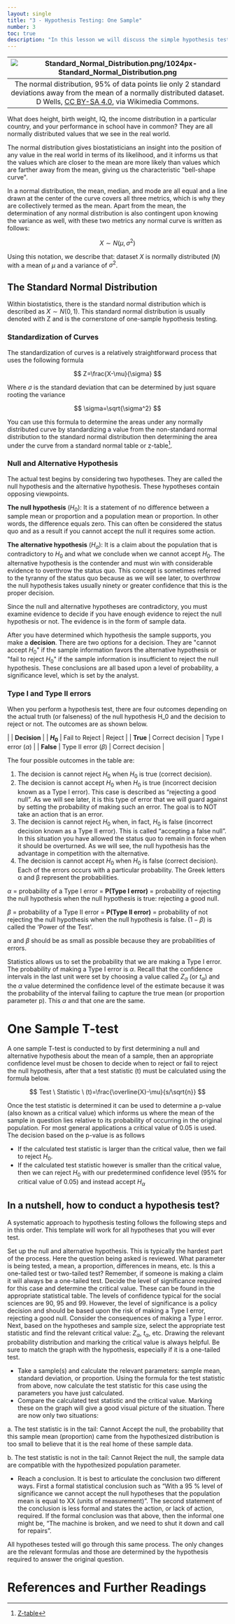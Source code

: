 ```yaml
---
layout: single
title: "3 - Hypothesis Testing: One Sample"
number: 3
toc: true
description: "In this lesson we will discuss the simple hypothesis test for single samples. And so to the readers, be ready; the normal distribution, the T-test, and the p value will make their debut onto the stage."
---
```


| ![Standard_Normal_Distribution.png/1024px-Standard_Normal_Distribution.png](https://upload.wikimedia.org/wikipedia/commons/thumb/4/44/Standard_Normal_Distribution.png/1024px-Standard_Normal_Distribution.png) |
| :--: |
| The normal distribution, 95% of data points lie only 2 standard deviations away from the mean of a normally distributed dataset. D Wells, [CC BY-SA 4.0](https://creativecommons.org/licenses/by-sa/4.0), via Wikimedia Commons. |

What does height, birth weight, IQ, the income distribution in a particular country, and your performance in school have in common? They are all normally distributed values that we see in the real world.

The normal distribution gives biostatisticians an insight into the position of any value in the real world in terms of its likelihood, and it informs us that the values which are closer to the mean are more likely than values which are farther away from the mean, giving us the characteristic "bell-shape curve".

In a normal distribution, the mean, median, and mode are all equal and a line drawn at the center of the curve covers all three metrics, which is why they are collectively termed as the mean. Apart from the mean, the determination of any normal distribution is also contingent upon knowing the variance as well, with these two metrics any normal curve is written as follows:

$$X\sim N(\mu,\sigma^2)$$

Using this notation, we describe that: dataset $X$ is normally distributed ($N$) with a mean of $\mu$ and a variance of $\sigma^2$.

## The Standard Normal Distribution
Within biostatistics, there is the standard normal distribution which is described as $X\sim N(0,1)$. This standard normal distribution is usually denoted with Z and is the cornerstone of one-sample hypothesis testing.

### Standardization of Curves
The standardization of curves is a relatively straightforward process that uses the following formula

$$ Z=\frac{X-\mu}{\sigma} $$

Where $\sigma$ is the standard deviation that can be determined by just square rooting the variance

$$ \sigma=\sqrt{\sigma^2} $$

You can use this formula to determine the areas under any normally distributed curve by standardizing a value from the non-standard normal distribution to the standard normal distribution then determining the area under the curve from a standard normal table or z-table[^1].

### Null and Alternative Hypothesis
The actual test begins by considering two hypotheses. They are called the null hypothesis and the alternative hypothesis. These hypotheses contain opposing viewpoints.

**The null hypothesis** ($H_0$): It is a statement of no difference between a sample mean or proportion and a population mean or proportion. In other words, the difference equals zero. This can often be considered the status quo and as a result if you cannot accept the null it requires some action.

**The alternative hypothesis** ($H_a$): It is a claim about the population that is contradictory to $H_0$ and what we conclude when we cannot accept $H_0$. The alternative hypothesis is the contender and must win with considerable evidence to overthrow the status quo. This concept is sometimes referred to the tyranny of the status quo because as we will see later, to overthrow the null hypothesis takes usually ninety or greater confidence that this is the proper decision.

Since the null and alternative hypotheses are contradictory, you must examine evidence to decide if you have enough evidence to reject the null hypothesis or not. The evidence is in the form of sample data.

After you have determined which hypothesis the sample supports, you make a **decision**. There are two options for a decision. They are "cannot accept $H_0$" if the sample information favors the alternative hypothesis or "fail to reject $H_0$" if the sample information is insufficient to reject the null hypothesis. These conclusions are all based upon a level of probability, a significance level, which is set by the analyst.

### Type I and Type II errors

When you perform a hypothesis test, there are four outcomes depending on the actual truth (or falseness) of the null hypothesis H_0 and the decision to reject or not. The outcomes are as shown below.

|             | **Decision**                                      |
| **${H_0}$** | Fail to Reject          | Reject                  |
| **True**    | Correct decision        | Type I error ($\alpha$) |
| **False**   | Type II error ($\beta$) | Correct decision        |

The four possible outcomes in the table are:

1. The decision is cannot reject $H_0$ when $H_0$ is true (correct decision).
2. The decision is cannot accept $H_0$ when $H_0$ is true (incorrect decision known as a Type I error). This case is described as “rejecting a good null”. As we will see later, it is this type of error that we will guard against by setting the probability of making such an error. The goal is to NOT take an action that is an error.
3. The decision is cannot reject $H_0$ when, in fact, $H_0$ is false (incorrect decision known as a Type II error). This is called “accepting a false null”. In this situation you have allowed the status quo to remain in force when it should be overturned. As we will see, the null hypothesis has the advantage in competition with the alternative.
4. The decision is cannot accept $H_0$ when $H_0$ is false (correct decision).
Each of the errors occurs with a particular probability. The Greek letters α and β represent the probabilities.

$\alpha$ = probability of a Type I error = **P(Type I error)** = probability of rejecting the null hypothesis when the null hypothesis is true: rejecting a good null.

$\beta$ = probability of a Type II error = **P(Type II error)** = probability of not rejecting the null hypothesis when the null hypothesis is false. ($1 − \beta$) is called the 'Power of the Test'.

$\alpha$ and $\beta$ should be as small as possible because they are probabilities of errors.

Statistics allows us to set the probability that we are making a Type  I error.  The probability of making a Type  I error is $\alpha$. Recall that the confidence intervals in the last unit were set by choosing a value called $Z_\alpha$ (or $t_\alpha$) and the $\alpha$ value determined the confidence level of the estimate because it was the probability of the interval failing to capture the true mean (or proportion parameter p). This $\alpha$ and that one are the same.

# One Sample T-test
A one sample T-test is conducted to by first determining a null and alternative hypothesis about the mean of a sample, then an appropriate confidence level must be chosen to decide when to reject or fail to reject the null hypothesis, after that a test statistic (t) must be calculated using the formula below.

$$ Test \ Statistic \ (t)=\frac{\overline{X}-\mu}{s/\sqrt{n}} $$

Once the test statistic is determined it can be used to determine a p-value (also known as a critical value) which informs us where the mean of the sample in question lies relative to its probability of occurring in the original population. For most general applications a critical value of 0.05 is used. The decision based on the p-value is as follows

- If the calculated test statistic is larger than the critical value, then we fail to reject $H_0$.
- If the calculated test statistic however is smaller than the critical value, then we can reject $H_0$ with our predetermined confidence level (95% for critical value of 0.05) and instead accept $H_\alpha$

## In a nutshell, how to conduct a hypothesis test?
A systematic approach to hypothesis testing follows the following steps and in this order. This template will work for all hypotheses that you will ever test.

Set up the null and alternative hypothesis. This is typically the hardest part of the process. Here the question being asked is reviewed. What parameter is being tested, a mean, a proportion, differences in means, etc. Is this a one-tailed test or two-tailed test? Remember, if someone is making a claim it will always be a one-tailed test.
Decide the level of significance required for this case and determine the critical value. These can be found in the appropriate statistical table. The levels of confidence typical for the social sciences are 90, 95 and 99. However, the level of significance is a policy decision and should be based upon the risk of making a Type I error, rejecting a good null. Consider the consequences of making a Type I error.
Next, based on the hypotheses and sample size, select the appropriate test statistic and find the relevant critical value: $Z_\alpha$, $t_\alpha$, etc. Drawing the relevant probability distribution and marking the critical value is always helpful. Be sure to match the graph with the hypothesis, especially if it is a one-tailed test.

- Take a sample(s) and calculate the relevant parameters: sample mean, standard deviation, or proportion. Using the formula for the test statistic from above, now calculate the test statistic for this case using the parameters you have just calculated.
- Compare the calculated test statistic and the critical value. Marking these on the graph will give a good visual picture of the situation. There are now only two situations:

a.     The test statistic is in the tail: Cannot Accept the null, the probability that this sample mean (proportion) came from the hypothesized distribution is too small to believe that it is the real home of these sample data.

b.   The test statistic is not in the tail: Cannot Reject the null, the sample data are compatible with the hypothesized population parameter.

- Reach a conclusion. It is best to articulate the conclusion two different ways. First a formal statistical conclusion such as “With a 95 % level of significance we cannot accept the null hypotheses that the population mean is equal to XX (units of measurement)”. The second statement of the conclusion is less formal and states the action, or lack of action, required. If the formal conclusion was that above, then the informal one might be, “The machine is broken, and we need to shut it down and call for repairs”.

All hypotheses tested will go through this same process. The only changes are the relevant formulas and those are determined by the hypothesis required to answer the original question.

# References and Further Readings
[^1]: [Z-table](http://www.z-table.com/)
